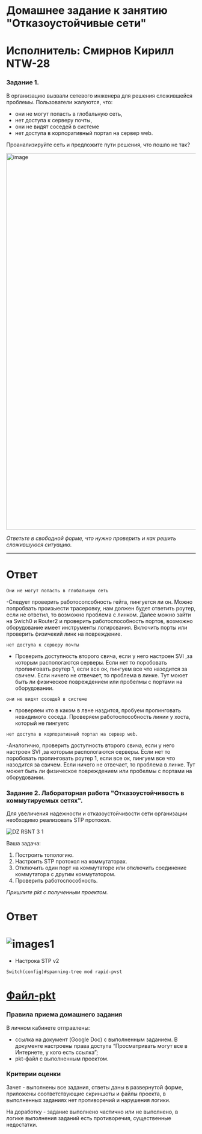 # Домашнее задание к занятию "Отказоустойчивые сети"

# Исполнитель: Смирнов Кирилл NTW-28

### Задание 1.

В организацию вызвали сетевого инженера для решения сложившейся проблемы. Пользователи жалуются, что:
- они не могут попасть в глобальную сеть, 
- нет доступа к серверу почты,
- они не видят соседей в системе
- нет доступа в корпоративный портал на сервер web.  

Проанализируйте сеть и предложите пути решения, что пошло не так? 

 <img width="1000" alt="image" src="https://user-images.githubusercontent.com/73060384/147534698-3e695732-f3b0-4333-b411-adfb6af83365.png">

*Ответьте в свободной форме, что нужно проверить и как решить сложившуюся ситуацию.*

---
# Ответ 

`Они не могут попасть в глобальную сеть`

-Следует проверить работосопсобность гейта, пингуется ли он. Можно попробвать произыести трасеровку, нам должен будет ответить роутер, если не ответил, то возможно проблема с линком. Далее можно зайти на Swich0 и Router2 и проверить работоспособность портов, возможно оборудование имеет инструменты логирования. Включить порты или проверить физичекий линк на повреждение.

`нет доступа к серверу почты`

- Проверить доступность второго свича, если у него настроен  SVI ,за которым распологаются серверы. Если нет то поробовать пропинговать роутер 1, если все ок, пингуем все что назодится за свичем. Если ничего не отвечает, то проблема в линке. Тут моюет быть ли физическое повреждением или пробелмы с портами на оборудовании.  

`они не видят соседей в системе`

- проверяем кто в каком в лвне наздится, пробуем пропинговать невидимого соседа. Проверяем работоспособность линии у хоста, который не пингуетс

`нет доступа в корпоративный портал на сервер web.`

-Аналогично, проверить доступность второго свича, если у него настроен  SVI ,за которым распологаются серверы. Если нет то поробовать пропинговать роутер 1, если все ок, пингуем все что назодится за свичем. Если ничего не отвечает, то проблема в линке. Тут моюет быть ли физическое повреждением или пробелмы с портами на оборудовании. 


### Задание 2. Лабораторная работа "Отказоустойчивость в коммутируемых сетях".

Для увеличения надежности и отказоустойчивости сети организации необходимо реализовать STP протокол. 

![DZ RSNT 3 1](https://github.com/netology-code/rsnt-homeworks/assets/77622076/46e58201-e698-44b6-b5c0-8294bb10ec22)

Ваша задача:
1. Построить топологию. 
2. Настроить STP протокол на коммутаторах.
3. Отключить один порт на коммутаторе  или отключить соединение коммутатора с другим коммутатором.
4. Проверить работоспособность. 

*Пришлите pkt с полученным проектом.* 

# Ответ 

# ![images1]()

- Настрока STP v2
```
Switch(config)#spanning-tree mod rapid-pvst 
```
# [Файл-pkt]()
### Правила приема домашнего задания

В личном кабинете отправлены:

- ссылка на документ (Google Doc) с выполненным заданием. В документе настроены права доступа “Просматривать могут все в Интернете, у кого есть ссылка”;
- pkt-файл с выполненным проектом.

### Критерии оценки

Зачет - выполнены все задания, ответы даны в развернутой форме, приложены соответствующие скриншоты и файлы проекта, в выполненных заданиях нет противоречий и нарушения логики.

На доработку - задание выполнено частично или не выполнено, в логике выполнения заданий есть противоречия, существенные недостатки.

